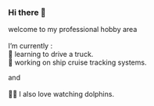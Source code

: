### Hi there 👋
welcome to my professional hobby area<br><br>
 I’m currently :<br>
🚚 learning to drive a truck.<br>
🚢 working on ship cruise tracking systems.<br>


and<br>
<br>
🌅🐬 I also love watching dolphins.
